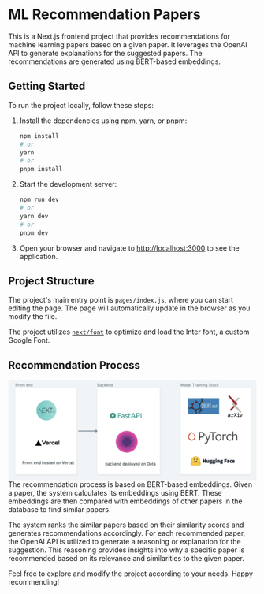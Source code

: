 # ML Recommendation Papers

This is a Next.js frontend project that provides recommendations for machine learning papers based on a given paper. It leverages the OpenAI API to generate explanations for the suggested papers. The recommendations are generated using BERT-based embeddings.

## Getting Started

To run the project locally, follow these steps:


1. Install the dependencies using npm, yarn, or pnpm:

   ```bash
   npm install
   # or
   yarn
   # or
   pnpm install
   ```

2. Start the development server:

   ```bash
   npm run dev
   # or
   yarn dev
   # or
   pnpm dev
   ```

3. Open your browser and navigate to [http://localhost:3000](http://localhost:3000) to see the application.

## Project Structure

The project's main entry point is `pages/index.js`, where you can start editing the page. The page will automatically update in the browser as you modify the file.

The project utilizes [`next/font`](https://nextjs.org/docs/basic-features/font-optimization) to optimize and load the Inter font, a custom Google Font.

## Recommendation Process

<img align="right" src="test.png" alt="alt text">

The recommendation process is based on BERT-based embeddings. Given a paper, the system calculates its embeddings using BERT. These embeddings are then compared with embeddings of other papers in the database to find similar papers.

The system ranks the similar papers based on their similarity scores and generates recommendations accordingly. For each recommended paper, the OpenAI API is utilized to generate a reasoning or explanation for the suggestion. This reasoning provides insights into why a specific paper is recommended based on its relevance and similarities to the given paper.

Feel free to explore and modify the project according to your needs. Happy recommending!
